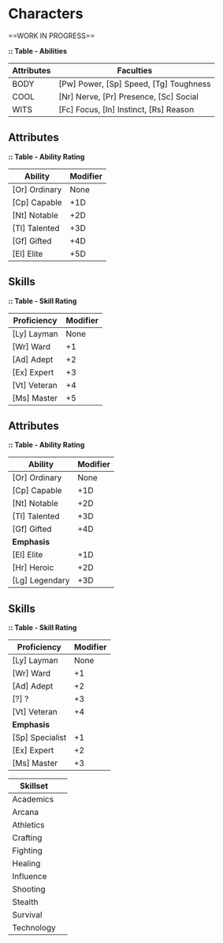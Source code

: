 # Characters



==WORK IN PROGRESS==



**:: Table - Abilities**

| Attributes | Faculties                              |
| ---------- | -------------------------------------- |
| BODY       | [Pw] Power, [Sp] Speed, [Tg] Toughness |
| COOL       | [Nr] Nerve, [Pr] Presence, [Sc] Social |
| WITS       | [Fc] Focus, [In] Instinct, [Rs] Reason |



## Attributes

**:: Table - Ability Rating**

| **Ability**   | **Modifier** |
| ------------- | ------------ |
| [Or] Ordinary | None         |
| [Cp] Capable  | +1D          |
| [Nt] Notable  | +2D          |
| [Tl] Talented | +3D          |
| [Gf] Gifted   | +4D          |
| [El] Elite    | +5D          |



## Skills

**:: Table - Skill Rating**

| **Proficiency** | **Modifier** |
| --------------- | ------------ |
| [Ly] Layman     | None         |
| [Wr] Ward       | +1           |
| [Ad] Adept      | +2           |
| [Ex] Expert     | +3           |
| [Vt] Veteran    | +4           |
| [Ms] Master     | +5           |



## Attributes

**:: Table - Ability Rating**

| **Ability**    | **Modifier** |
| -------------- | ------------ |
| [Or] Ordinary  | None         |
| [Cp] Capable   | +1D          |
| [Nt] Notable   | +2D          |
| [Tl] Talented  | +3D          |
| [Gf] Gifted    | +4D          |
| **Emphasis**   |              |
| [El] Elite     | +1D          |
| [Hr] Heroic    | +2D          |
| [Lg] Legendary | +3D          |



## Skills

**:: Table - Skill Rating**

| **Proficiency** | **Modifier** |
| --------------- | ------------ |
| [Ly] Layman     | None         |
| [Wr] Ward       | +1           |
| [Ad] Adept      | +2           |
| [?] ?           | +3           |
| [Vt] Veteran    | +4           |
| **Emphasis**    |              |
| [Sp] Specialist | +1           |
| [Ex] Expert     | +2           |
| [Ms] Master     | +3           |



| Skillset   |      |
| ---------- | ---- |
| Academics  |      |
| Arcana     |      |
| Athletics  |      |
| Crafting   |      |
| Fighting   |      |
| Healing    |      |
| Influence  |      |
| Shooting   |      |
| Stealth    |      |
| Survival   |      |
| Technology |      |
